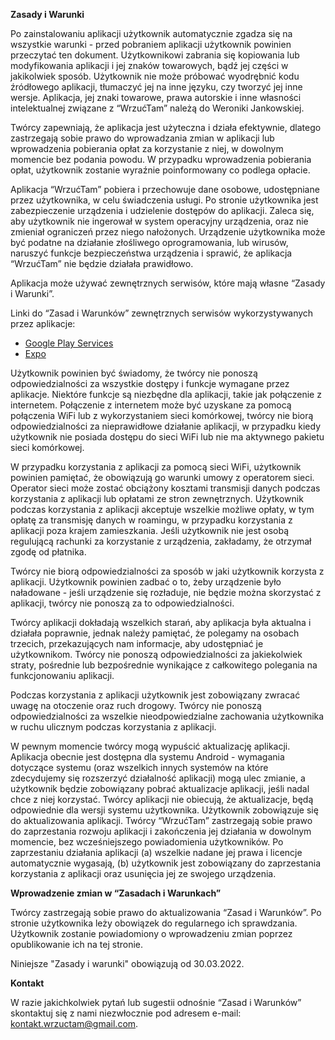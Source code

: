 **Zasady i Warunki**

Po zainstalowaniu aplikacji użytkownik automatycznie zgadza się na wszystkie warunki - przed pobraniem aplikacji użytkownik powinien przeczytać ten dokument. Użytkownikowi zabrania się kopiowania lub modyfikowania aplikacji i jej znaków towarowych, bądź jej części w jakikolwiek sposób. Użytkownik nie może próbować wyodrębnić kodu źródłowego aplikacji, tłumaczyć jej na inne języku, czy tworzyć jej inne wersje. Aplikacja, jej znaki towarowe, prawa autorskie i inne własności intelektualnej związane z “WrzućTam” należą do Weroniki Jankowskiej.

Twórcy zapewniają, że aplikacja jest użyteczna i działa efektywnie, dlatego zastrzegają sobie prawo do wprowadzania zmian w aplikacji lub wprowadzenia pobierania opłat za korzystanie z niej, w dowolnym momencie bez podania powodu. W przypadku wprowadzenia pobierania opłat, użytkownik zostanie wyraźnie poinformowany co podlega opłacie.

Aplikacja “WrzućTam” pobiera i przechowuje dane osobowe, udostępniane przez użytkownika, w celu świadczenia usługi. Po stronie użytkownika jest zabezpieczenie urządzenia i udzielenie dostępów do aplikacji. Zaleca się, aby użytkownik nie ingerował w system operacyjny urządzenia, oraz nie zmieniał ograniczeń przez niego nałożonych. Urządzenie użytkownika może być podatne na działanie złośliwego oprogramowania, lub wirusów, naruszyć funkcje bezpieczeństwa urządzenia i sprawić, że aplikacja “WrzućTam” nie będzie działała prawidłowo.

Aplikacja może używać zewnętrznych serwisów, które mają własne “Zasady i Warunki”.

Linki do “Zasad i Warunków” zewnętrznych serwisów wykorzystywanych przez aplikacje:

*   [Google Play Services](https://policies.google.com/terms)
*   [Expo](https://expo.io/terms)

Użytkownik powinien być świadomy, że twórcy nie ponoszą odpowiedzialności za wszystkie dostępy i funkcje wymagane przez aplikacje. Niektóre funkcje są niezbędne dla aplikacji, takie jak połączenie z internetem. Połączenie z internetem może być uzyskane za pomocą połączenia WiFi lub z wykorzystaniem sieci komórkowej, twórcy nie biorą odpowiedzialności za nieprawidłowe działanie aplikacji, w przypadku kiedy użytkownik nie posiada dostępu do sieci WiFi lub nie ma aktywnego pakietu sieci komórkowej.

W przypadku korzystania z aplikacji za pomocą sieci WiFi, użytkownik powinien pamiętać, że obowiązują go warunki umowy z operatorem sieci. Operator sieci może zostać obciążony kosztami transmisji danych podczas korzystania z aplikacji lub opłatami ze stron zewnętrznych. Użytkownik podczas korzystania z aplikacji akceptuje wszelkie możliwe opłaty, w tym opłatę za transmisję danych w roamingu, w przypadku korzystania z aplikacji poza krajem zamieszkania. Jeśli użytkownik nie jest osobą regulującą rachunki za korzystanie z urządzenia, zakładamy, że otrzymał zgodę od płatnika.

Twórcy nie biorą odpowiedzialności za sposób w jaki użytkownik korzysta z aplikacji. Użytkownik powinien zadbać o to, żeby urządzenie było naładowane - jeśli urządzenie się rozładuje, nie będzie można skorzystać z aplikacji, twórcy nie ponoszą za to odpowiedzialności.

Twórcy aplikacji dokładają wszelkich starań, aby aplikacja była aktualna i działała poprawnie, jednak należy pamiętać, że polegamy na osobach trzecich, przekazujących nam informacje, aby udostępniać je użytkownikom. Twórcy nie ponoszą odpowiedzialności za jakiekolwiek straty, pośrednie lub bezpośrednie wynikające z całkowitego polegania na funkcjonowaniu aplikacji.

Podczas korzystania z aplikacji użytkownik jest zobowiązany zwracać uwagę na otoczenie oraz ruch drogowy. Twórcy nie ponoszą odpowiedzialności za wszelkie nieodpowiedzialne zachowania użytkownika w ruchu ulicznym podczas korzystania z aplikacji.

W pewnym momencie twórcy mogą wypuścić aktualizację aplikacji. Aplikacja obecnie jest dostępna dla systemu Android - wymagania dotyczące systemu (oraz wszelkich innych systemów na które zdecydujemy się rozszerzyć działalność aplikacji) mogą ulec zmianie, a użytkownik będzie zobowiązany pobrać aktualizacje aplikacji, jeśli nadal chce z niej korzystać. Twórcy aplikacji nie obiecują, że aktualizacje, będą odpowiednie dla wersji systemu użytkownika. Użytkownik zobowiązuje się do aktualizowania aplikacji. Twórcy “WrzućTam” zastrzegają sobie prawo do zaprzestania rozwoju aplikacji i zakończenia jej działania w dowolnym momencie, bez wcześniejszego powiadomienia użytkowników. Po zaprzestaniu działania aplikacji (a) wszelkie nadane jej prawa i licencje automatycznie wygasają, (b) użytkownik jest zobowiązany do zaprzestania korzystania z aplikacji oraz usunięcia jej ze swojego urządzenia.

**Wprowadzenie zmian w “Zasadach i Warunkach”**

Twórcy zastrzegają sobie prawo do aktualizowania “Zasad i Warunków”. Po stronie użytkownika leży obowiązek do regularnego ich sprawdzania. Użytkownik zostanie powiadomiony o wprowadzeniu zmian poprzez opublikowanie ich na tej stronie.

Niniejsze "Zasady i warunki" obowiązują od 30.03.2022.

**Kontakt**

W razie jakichkolwiek pytań lub sugestii odnośnie “Zasad i Warunków” skontaktuj się z nami niezwłocznie pod adresem e-mail: kontakt.wrzuctam@gmail.com.
